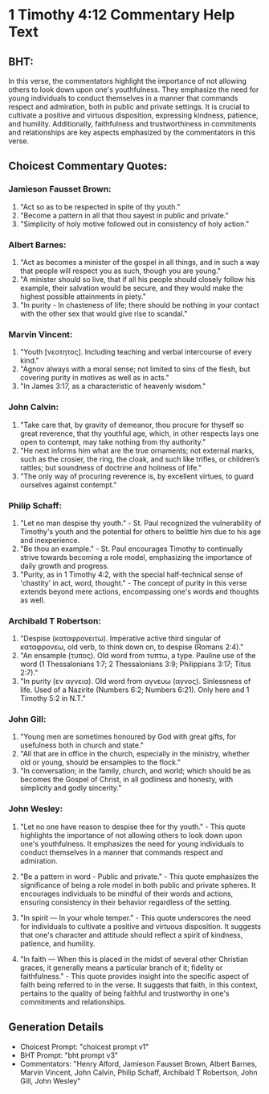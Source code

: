 # 1 Timothy 4:12 Commentary Help Text

## BHT:
In this verse, the commentators highlight the importance of not allowing others to look down upon one's youthfulness. They emphasize the need for young individuals to conduct themselves in a manner that commands respect and admiration, both in public and private settings. It is crucial to cultivate a positive and virtuous disposition, expressing kindness, patience, and humility. Additionally, faithfulness and trustworthiness in commitments and relationships are key aspects emphasized by the commentators in this verse.

## Choicest Commentary Quotes:
### Jamieson Fausset Brown:
1. "Act so as to be respected in spite of thy youth."
2. "Become a pattern in all that thou sayest in public and private."
3. "Simplicity of holy motive followed out in consistency of holy action."

### Albert Barnes:
1. "Act as becomes a minister of the gospel in all things, and in such a way that people will respect you as such, though you are young."
2. "A minister should so live, that if all his people should closely follow his example, their salvation would be secure, and they would make the highest possible attainments in piety."
3. "In purity - In chasteness of life; there should be nothing in your contact with the other sex that would give rise to scandal."

### Marvin Vincent:
1. "Youth [νεοτητος]. Including teaching and verbal intercourse of every kind." 
2. "Agnov always with a moral sense; not limited to sins of the flesh, but covering purity in motives as well as in acts." 
3. "In James 3:17, as a characteristic of heavenly wisdom."

### John Calvin:
1. "Take care that, by gravity of demeanor, thou procure for thyself so great reverence, that thy youthful age, which, in other respects lays one open to contempt, may take nothing from thy authority."
2. "He next informs him what are the true ornaments; not external marks, such as the crosier, the ring, the cloak, and such like trifles, or children’s rattles; but soundness of doctrine and holiness of life."
3. "The only way of procuring reverence is, by excellent virtues, to guard ourselves against contempt."

### Philip Schaff:
1. "Let no man despise thy youth." - St. Paul recognized the vulnerability of Timothy's youth and the potential for others to belittle him due to his age and inexperience.
2. "Be thou an example." - St. Paul encourages Timothy to continually strive towards becoming a role model, emphasizing the importance of daily growth and progress.
3. "Purity, as in 1 Timothy 4:2, with the special half-technical sense of 'chastity' in act, word, thought." - The concept of purity in this verse extends beyond mere actions, encompassing one's words and thoughts as well.

### Archibald T Robertson:
1. "Despise (καταφρονειτω). Imperative active third singular of καταφρονεω, old verb, to think down on, to despise (Romans 2:4)."
2. "An ensample (τυπος). Old word from τυπτω, a type. Pauline use of the word (1 Thessalonians 1:7; 2 Thessalonians 3:9; Philippians 3:17; Titus 2:7)."
3. "In purity (εν αγνεια). Old word from αγνευω (αγνος). Sinlessness of life. Used of a Nazirite (Numbers 6:2; Numbers 6:21). Only here and 1 Timothy 5:2 in N.T."

### John Gill:
1. "Young men are sometimes honoured by God with great gifts, for usefulness both in church and state."
2. "All that are in office in the church, especially in the ministry, whether old or young, should be ensamples to the flock."
3. "In conversation; in the family, church, and world; which should be as becomes the Gospel of Christ, in all godliness and honesty, with simplicity and godly sincerity."

### John Wesley:
1. "Let no one have reason to despise thee for thy youth." - This quote highlights the importance of not allowing others to look down upon one's youthfulness. It emphasizes the need for young individuals to conduct themselves in a manner that commands respect and admiration.

2. "Be a pattern in word - Public and private." - This quote emphasizes the significance of being a role model in both public and private spheres. It encourages individuals to be mindful of their words and actions, ensuring consistency in their behavior regardless of the setting.

3. "In spirit — In your whole temper." - This quote underscores the need for individuals to cultivate a positive and virtuous disposition. It suggests that one's character and attitude should reflect a spirit of kindness, patience, and humility.

4. "In faith — When this is placed in the midst of several other Christian graces, it generally means a particular branch of it; fidelity or faithfulness." - This quote provides insight into the specific aspect of faith being referred to in the verse. It suggests that faith, in this context, pertains to the quality of being faithful and trustworthy in one's commitments and relationships.


## Generation Details
- Choicest Prompt: "choicest prompt v1"
- BHT Prompt: "bht prompt v3"
- Commentators: "Henry Alford, Jamieson Fausset Brown, Albert Barnes, Marvin Vincent, John Calvin, Philip Schaff, Archibald T Robertson, John Gill, John Wesley"

